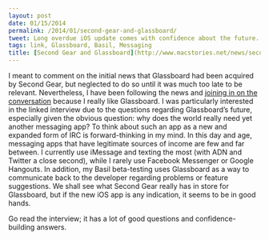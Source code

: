 ```yaml
---
layout: post
date: 01/15/2014
permalink: /2014/01/second-gear-and-glassboard/
tweet: Long overdue iOS update comes with confidence about the future.
tags: link, Glassboard, Basil, Messaging
title: [Second Gear and Glassboard](http://www.macstories.net/news/second-gear-launches-first-glassboard-update-for-ios-7/)
---
```


<p>I meant to comment on the initial news that Glassboard had been acquired by Second Gear, but neglected to do so until it was much too late to be relevant. Nevertheless, I have been following the news and <a href="http://www.secondgearsoftware.com/blog/glassboard-acquired-by-second-gear/#help-us-help-you" title="Help Us Help You - Second Gear Blog">joining in on the conversation</a> because I really like Glassboard. I was particularly interested in the linked interview due to the questions regarding Glassboard&#8217;s future, especially given the obvious question: why does the world really need yet another messaging app? To think about such an app as a new and expanded form of IRC is forward-thinking in my mind. In this day and age, messaging apps that have legitimate sources of income are few and far between. I currently use iMessage and texting the most (with ADN and Twitter a close second), while I rarely use Facebook Messenger or Google Hangouts. In addition, my Basil beta-testing uses Glassboard as a way to communicate back to the developer regarding problems or feature suggestions. We shall see what Second Gear really has in store for Glassboard, but if the new iOS app is any indication, it seems to be in good hands.</p>

<p>Go read the interview; it has a lot of good questions and confidence-building answers.</p>
